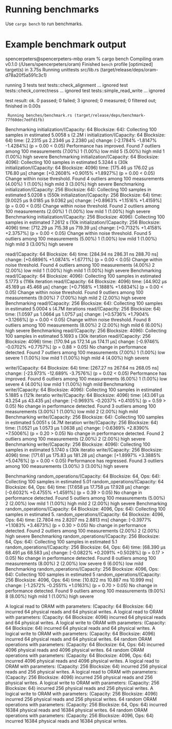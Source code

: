 # Running benchmarks

Use `cargo bench` to run benchmarks.

# Example benchmark output

spencerpeters@spencerpeters-mbp oram % cargo bench
   Compiling oram v0.1.0 (/Users/spencerpeters/oram)
    Finished `bench` profile [optimized] target(s) in 3.75s
     Running unittests src/lib.rs (target/release/deps/oram-d78a20f5a591c3c1)

running 3 tests
test tests::check_alignment ... ignored
test tests::check_correctness ... ignored
test tests::simple_read_write ... ignored

test result: ok. 0 passed; 0 failed; 3 ignored; 0 measured; 0 filtered out; finished in 0.00s

     Running benches/benchmark.rs (target/release/deps/benchmark-77f60dec7edfd1fb)
Benchmarking initialization/(Capacity: 64 Blocksize: 64): Collecting 100 samples in estimated 5.0058 s (2.2M i
initialization/(Capacity: 64 Blocksize: 64)
                        time:   [2.2315 µs 2.2346 µs 2.2380 µs]
                        change: [-2.1784% -1.8147% -1.4284%] (p = 0.00 < 0.05)
                        Performance has improved.
Found 7 outliers among 100 measurements (7.00%)
  1 (1.00%) low mild
  5 (5.00%) high mild
  1 (1.00%) high severe
Benchmarking initialization/(Capacity: 64 Blocksize: 4096): Collecting 100 samples in estimated 5.3244 s (30k 
initialization/(Capacity: 64 Blocksize: 4096)
                        time:   [175.46 µs 176.02 µs 176.80 µs]
                        change: [+0.2608% +0.9015% +1.8927%] (p = 0.00 < 0.05)
                        Change within noise threshold.
Found 4 outliers among 100 measurements (4.00%)
  1 (1.00%) high mild
  3 (3.00%) high severe
Benchmarking initialization/(Capacity: 256 Blocksize: 64): Collecting 100 samples in estimated 5.0208 s (550k 
initialization/(Capacity: 256 Blocksize: 64)
                        time:   [9.0025 µs 9.0185 µs 9.0362 µs]
                        change: [+0.8963% +1.1516% +1.4159%] (p = 0.00 < 0.05)
                        Change within noise threshold.
Found 2 outliers among 100 measurements (2.00%)
  1 (1.00%) low mild
  1 (1.00%) high severe
Benchmarking initialization/(Capacity: 256 Blocksize: 4096): Collecting 100 samples in estimated 7.2612 s (10k
initialization/(Capacity: 256 Blocksize: 4096)
                        time:   [712.29 µs 715.38 µs 719.39 µs]
                        change: [+0.7132% +1.4158% +2.3757%] (p = 0.00 < 0.05)
                        Change within noise threshold.
Found 5 outliers among 100 measurements (5.00%)
  1 (1.00%) low mild
  1 (1.00%) high mild
  3 (3.00%) high severe

read/(Capacity: 64 Blocksize: 64)
                        time:   [284.94 ns 286.31 ns 288.70 ns]
                        change: [+0.6896% +1.0874% +1.6771%] (p = 0.00 < 0.05)
                        Change within noise threshold.
Found 4 outliers among 100 measurements (4.00%)
  2 (2.00%) low mild
  1 (1.00%) high mild
  1 (1.00%) high severe
Benchmarking read/(Capacity: 64 Blocksize: 4096): Collecting 100 samples in estimated 5.1773 s (116k iteration
read/(Capacity: 64 Blocksize: 4096)
                        time:   [44.902 µs 45.169 µs 45.468 µs]
                        change: [+0.7168% +1.1888% +1.6834%] (p = 0.00 < 0.05)
                        Change within noise threshold.
Found 9 outliers among 100 measurements (9.00%)
  7 (7.00%) high mild
  2 (2.00%) high severe
Benchmarking read/(Capacity: 256 Blocksize: 64): Collecting 100 samples in estimated 5.0004 s (4.7M iterations
read/(Capacity: 256 Blocksize: 64)
                        time:   [1.0597 µs 1.0664 µs 1.0757 µs]
                        change: [+0.5736% +1.7904% +3.1266%] (p = 0.00 < 0.05)
                        Change within noise threshold.
Found 8 outliers among 100 measurements (8.00%)
  2 (2.00%) high mild
  6 (6.00%) high severe
Benchmarking read/(Capacity: 256 Blocksize: 4096): Collecting 100 samples in estimated 5.1693 s (30k iteration
read/(Capacity: 256 Blocksize: 4096)
                        time:   [170.94 µs 172.14 µs 174.11 µs]
                        change: [-0.9746% -0.0702% +0.7757%] (p = 0.88 > 0.05)
                        No change in performance detected.
Found 7 outliers among 100 measurements (7.00%)
  1 (1.00%) low severe
  1 (1.00%) low mild
  1 (1.00%) high mild
  4 (4.00%) high severe

write/(Capacity: 64 Blocksize: 64)
                        time:   [267.27 ns 267.64 ns 268.05 ns]
                        change: [-23.973% -12.689% -3.7576%] (p = 0.02 < 0.05)
                        Performance has improved.
Found 6 outliers among 100 measurements (6.00%)
  1 (1.00%) low severe
  4 (4.00%) low mild
  1 (1.00%) high mild
Benchmarking write/(Capacity: 64 Blocksize: 4096): Collecting 100 samples in estimated 5.1885 s (121k iteratio
write/(Capacity: 64 Blocksize: 4096)
                        time:   [43.061 µs 43.254 µs 43.435 µs]
                        change: [-0.9693% -0.2037% +0.4105%] (p = 0.59 > 0.05)
                        No change in performance detected.
Found 3 outliers among 100 measurements (3.00%)
  1 (1.00%) low mild
  2 (2.00%) high mild
Benchmarking write/(Capacity: 256 Blocksize: 64): Collecting 100 samples in estimated 5.0051 s (4.7M iteration
write/(Capacity: 256 Blocksize: 64)
                        time:   [1.0521 µs 1.0573 µs 1.0638 µs]
                        change: [-0.6369% +2.8390% +7.5006%] (p = 0.20 > 0.05)
                        No change in performance detected.
Found 2 outliers among 100 measurements (2.00%)
  2 (2.00%) high severe
Benchmarking write/(Capacity: 256 Blocksize: 4096): Collecting 100 samples in estimated 5.1740 s (30k iteratio
write/(Capacity: 256 Blocksize: 4096)
                        time:   [171.61 µs 175.83 µs 181.28 µs]
                        change: [+1.8997% +3.3885% +5.0476%] (p = 0.00 < 0.05)
                        Performance has regressed.
Found 3 outliers among 100 measurements (3.00%)
  3 (3.00%) high severe

Benchmarking random_operations/(Capacity: 64 Blocksize: 64, Ops: 64): Collecting 100 samples in estimated 5.01
random_operations/(Capacity: 64 Blocksize: 64, Ops: 64)
                        time:   [17.658 µs 17.758 µs 17.928 µs]
                        change: [-0.6032% +0.4755% +1.4591%] (p = 0.39 > 0.05)
                        No change in performance detected.
Found 5 outliers among 100 measurements (5.00%)
  2 (2.00%) low mild
  1 (1.00%) high mild
  2 (2.00%) high severe
Benchmarking random_operations/(Capacity: 64 Blocksize: 4096, Ops: 64): Collecting 100 samples in estimated 5.
random_operations/(Capacity: 64 Blocksize: 4096, Ops: 64)
                        time:   [2.7804 ms 2.8207 ms 2.8813 ms]
                        change: [-0.3977% +1.1083% +3.4673%] (p = 0.30 > 0.05)
                        No change in performance detected.
Found 2 outliers among 100 measurements (2.00%)
  2 (2.00%) high severe
Benchmarking random_operations/(Capacity: 256 Blocksize: 64, Ops: 64): Collecting 100 samples in estimated 5.1
random_operations/(Capacity: 256 Blocksize: 64, Ops: 64)
                        time:   [68.390 µs 68.491 µs 68.583 µs]
                        change: [-0.0822% +0.2091% +0.5028%] (p = 0.17 > 0.05)
                        No change in performance detected.
Found 8 outliers among 100 measurements (8.00%)
  2 (2.00%) low severe
  6 (6.00%) low mild
Benchmarking random_operations/(Capacity: 256 Blocksize: 4096, Ops: 64): Collecting 100 samples in estimated 5
random_operations/(Capacity: 256 Blocksize: 4096, Ops: 64)
                        time:   [10.822 ms 10.887 ms 10.999 ms]
                        change: [-1.2572% -0.2551% +1.0163%] (p = 0.70 > 0.05)
                        No change in performance detected.
Found 9 outliers among 100 measurements (9.00%)
  8 (8.00%) high mild
  1 (1.00%) high severe

A logical read to ORAM with parameters: (Capacity: 64 Blocksize: 64) incurred 64 physical reads and 64 physical writes.
A logical read to ORAM with parameters: (Capacity: 64 Blocksize: 4096) incurred 64 physical reads and 64 physical writes.
A logical write to ORAM with parameters: (Capacity: 64 Blocksize: 64) incurred 64 physical reads and 64 physical writes.
A logical write to ORAM with parameters: (Capacity: 64 Blocksize: 4096) incurred 64 physical reads and 64 physical writes.
64 random ORAM operations with parameters: (Capacity: 64 Blocksize: 64, Ops: 64) incurred 4096 physical reads and 4096 physical writes.
64 random ORAM operations with parameters: (Capacity: 64 Blocksize: 4096, Ops: 64) incurred 4096 physical reads and 4096 physical writes.
A logical read to ORAM with parameters: (Capacity: 256 Blocksize: 64) incurred 256 physical reads and 256 physical writes.
A logical read to ORAM with parameters: (Capacity: 256 Blocksize: 4096) incurred 256 physical reads and 256 physical writes.
A logical write to ORAM with parameters: (Capacity: 256 Blocksize: 64) incurred 256 physical reads and 256 physical writes.
A logical write to ORAM with parameters: (Capacity: 256 Blocksize: 4096) incurred 256 physical reads and 256 physical writes.
64 random ORAM operations with parameters: (Capacity: 256 Blocksize: 64, Ops: 64) incurred 16384 physical reads and 16384 physical writes.
64 random ORAM operations with parameters: (Capacity: 256 Blocksize: 4096, Ops: 64) incurred 16384 physical reads and 16384 physical writes.